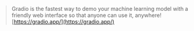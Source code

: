 
> Gradio is the fastest way to demo your machine learning model with a friendly web interface so that anyone can use it, anywhere!
[https://gradio.app/](https://gradio.app/)
